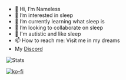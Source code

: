 - 👋 Hi, I’m Nameless
- 👀 I’m interested in sleep
- 🌱 I’m currently learning what sleep is
- 💞️ I’m looking to collaborate on sleep
- 🔘 I'm autistic and like sleep
- 📫 How to reach me: Visit me in my dreams
- My [Discord](https://discord.gg/RYzahv3vfC)

![Stats](https://github-readme-stats.vercel.app/api?username=misfiy&show_icons=true&theme=radical)

[![ko-fi](https://ko-fi.com/img/githubbutton_sm.svg)](https://ko-fi.com/J3J5X95ST)
